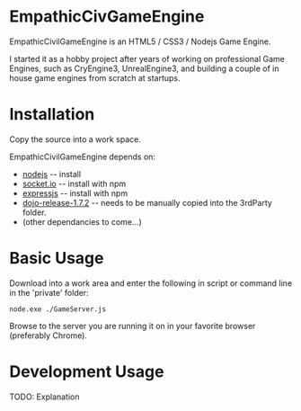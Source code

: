 EmpathicCivGameEngine
=====================

EmpathicCivilGameEngine is an HTML5 / CSS3 / Nodejs Game Engine.

I started it as a hobby project after years of working on professional Game Engines, such as CryEngine3, UnrealEngine3, and building a couple of in house game engines from scratch at startups.


Installation
===========

Copy the source into a work space.

EmpathicCivilGameEngine depends on:
* [nodejs](http://nodejs.org/) -- install
* [socket.io](http://socket.io/) -- install with npm
* [expressjs](http://expressjs.com/) -- install with npm
* [dojo-release-1.7.2](http://dojotoolkit.org/blog/dojo-1-7-2-released) -- needs to be manually copied into the 3rdParty folder.
* (other dependancies to come...)


Basic Usage
=====

Download into a work area and enter the following in script or command line in the 'private' folder:
```
node.exe ./GameServer.js
```

Browse to the server you are running it on in your favorite browser (preferably Chrome).


Development Usage
=====

TODO: Explanation